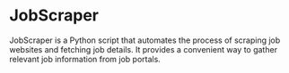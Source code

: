 # JobScraper
JobScraper is a Python script that automates the process of scraping job websites and fetching job details. It provides a convenient way to gather relevant job information from job portals.

